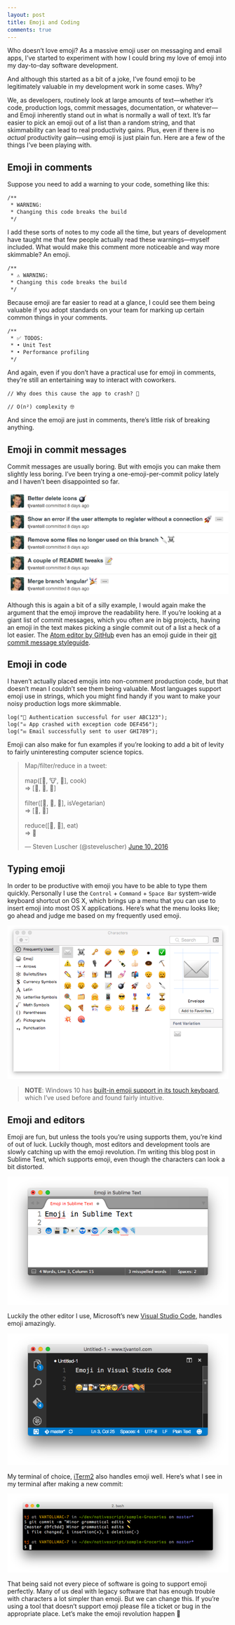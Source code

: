 ```yaml
---
layout: post
title: Emoji and Coding
comments: true
---
```


Who doesn’t love emoji? As a massive emoji user on messaging and email apps, I’ve started to experiment with how I could bring my love of emoji into my day-to-day software development.

And although this started as a bit of a joke, I’ve found emoji to be legitimately valuable in my development work in some cases. Why?

We, as developers, routinely look at large amounts of text—whether it’s code, production logs, commit messages, documentation, or whatever—and Emoji inherently stand out in what is normally a wall of text. It’s far easier to pick an emoji out of a list than a random string, and that skimmability can lead to real productivity gains. Plus, even if there is no _actual_ productivity gain—using emoji is just plain fun. Here are a few of the things I’ve been playing with.

## Emoji in comments

Suppose you need to add a warning to your code, something like this:

<pre class="language-javascript"><code class="language-javascript">/**
 * WARNING:
 * Changing this code breaks the build
 */</code></pre>

I add these sorts of notes to my code all the time, but years of development have taught me that few people actually read these warnings—myself included. What would make this comment more noticeable and way more skimmable? An emoji.

<pre class="language-javascript"><code class="language-javascript">/**
 * ⚠️ WARNING:
 * Changing this code breaks the build
 */</code></pre>

Because emoji are far easier to read at a glance, I could see them being valuable if you adopt standards on your team for marking up certain common things in your comments.

<pre class="language-javascript"><code class="language-javascript">/**
 * ✅ TODOS:
 * • Unit Test
 * • Performance profiling
 */</code></pre>

And again, even if you don’t have a practical use for emoji in comments, they’re still an entertaining way to interact with coworkers.

<pre class="language-javascript"><code class="language-javascript">// Why does this cause the app to crash? 🤔</code></pre>

<pre class="language-javascript"><code class="language-javascript">// O(n²) complexity 🤓</code></pre>

And since the emoji are just in comments, there’s little risk of breaking anything.

## Emoji in commit messages

Commit messages are usually boring. But with emojis you can make them slightly less boring. I’ve been trying a one-emoji-per-commit policy lately and I haven’t been disappointed so far.

<img src="/images/posts/2016-06-10/commit-messages.png" class="plain">

Although this is again a bit of a silly example, I would again make the argument that the emoji improve the readability here. If you’re looking at a giant list of commit messages, which you often are in big projects, having an emoji in the text makes picking a single commit out of a list a heck of a lot easier. The [Atom editor by GitHub](https://atom.io/) even has an emoji guide in their [git commit message styleguide](https://github.com/atom/atom/blob/master/CONTRIBUTING.md#git-commit-messages).

## Emoji in code

I haven’t actually placed emojis into non-comment production code, but that doesn’t mean I couldn’t see them being valuable. Most languages support emoji use in strings, which you might find handy if you want to make your noisy production logs more skimmable.

<pre class="language-javascript"><code class="language-javascript">log("🔑 Authentication successful for user ABC123");
log("☠️ App crashed with exception code DEF456");
log("✉️ Email successfully sent to user GHI789");</code></pre>

Emoji can also make for fun examples if you’re looking to add a bit of levity to fairly uninteresting computer science topics.

<blockquote class="twitter-tweet" data-lang="en"><p lang="en" dir="ltr">Map/filter/reduce in a tweet:<br><br>map([🌽, 🐮, 🐔], cook)<br>=&gt; [🍿, 🍔, 🍳]<br><br>filter([🍿, 🍔, 🍳], isVegetarian)<br>=&gt;  [🍿, 🍳]<br><br>reduce([🍿, 🍳], eat)<br>=&gt; 💩</p>&mdash; Steven Luscher (@steveluscher) <a href="https://twitter.com/steveluscher/status/741089564329054208">June 10, 2016</a></blockquote>
<script async src="//platform.twitter.com/widgets.js" charset="utf-8"></script>

## Typing emoji

In order to be productive with emoji you have to be able to type them quickly. Personally I use the `Control` + `Command` + `Space Bar` system-wide keyboard shortcut on OS X, which brings up a menu that you can use to insert emoji into most OS X applications. Here’s what the menu looks like; go ahead and judge me based on my frequently used emoji.

<img src="/images/posts/2016-06-10/emoji-keyboard.png" class="plain">

> **NOTE**: Windows 10 has [built-in emoji support in its touch keyboard](http://blog.getemoji.com/emoji-keyboard-windows), which I’ve used before and found fairly intuitive.

## Emoji and editors

Emoji are fun, but unless the tools you’re using supports them, you’re kind of out of luck. Luckily though, most editors and development tools are slowly catching up with the emoji revolution. I’m writing this blog post in Sublime Text, which supports emoji, even though the characters can look a bit distorted.

<img src="/images/posts/2016-06-10/emoji-in-sublime-text.png" class="plain">

Luckily the other editor I use, Microsoft’s new [Visual Studio Code](https://code.visualstudio.com/), handles emoji amazingly.

<img src="/images/posts/2016-06-10/emoji-in-vs-code.png" class="plain">

My terminal of choice, [iTerm2](https://www.iterm2.com/) also handles emoji well. Here’s what I see in my terminal after making a new commit:

<img src="/images/posts/2016-06-10/emoji-iterm2.png" class="plain">

That being said not every piece of software is going to support emoji perfectly. Many of us deal with legacy software that has enough trouble with characters a lot simpler than emoji. But we can change this. If you’re using a tool that doesn’t support emoji please file a ticket or bug in the appropriate place. Let’s make the emoji revolution happen 🎉
